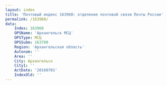 ```yaml
---
layout: index
title: 'Почтовый индекс 163960: отделение почтовой связи Почты России'
permalink: /163960/
data:
    Index: 163960
    OPSName: 'Архангельск МСЦ'
    OPSType: МСЦ
    OPSSubm: 163700
    Region: 'Архангельская область'
    Autonom: ''
    Area: ''
    City: Архангельск
    City1: ''
    ActDate: '20160701'
    IndexOld: ''
---
```

